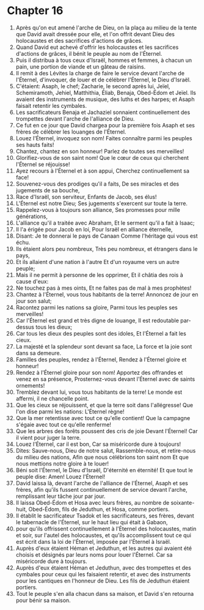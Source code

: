 # Chapter 16

1. Après qu'on eut amené l'arche de Dieu, on la plaça au milieu de la tente que David avait dressée pour elle, et l'on offrit devant Dieu des holocaustes et des sacrifices d'actions de grâces.
2. Quand David eut achevé d'offrir les holocaustes et les sacrifices d'actions de grâces, il bénit le peuple au nom de l'Éternel.
3. Puis il distribua à tous ceux d'Israël, hommes et femmes, à chacun un pain, une portion de viande et un gâteau de raisins.
4. Il remit à des Lévites la charge de faire le service devant l'arche de l'Éternel, d'invoquer, de louer et de célébrer l'Éternel, le Dieu d'Israël.
5. C'étaient: Asaph, le chef; Zacharie, le second après lui, Jeïel, Schemiramoth, Jehiel, Matthithia, Éliab, Benaja, Obed-Édom et Jeïel. Ils avaient des instruments de musique, des luths et des harpes; et Asaph faisait retentir les cymbales.
6. Les sacrificateurs Benaja et Jachaziel sonnaient continuellement des trompettes devant l'arche de l'alliance de Dieu.
7. Ce fut en ce jour que David chargea pour la première fois Asaph et ses frères de célébrer les louanges de l'Éternel.
8. Louez l'Éternel, invoquez son nom! Faites connaître parmi les peuples ses hauts faits!
9. Chantez, chantez en son honneur! Parlez de toutes ses merveilles!
10. Glorifiez-vous de son saint nom! Que le cœur de ceux qui cherchent l'Éternel se réjouisse!
11. Ayez recours à l'Éternel et à son appui, Cherchez continuellement sa face!
12. Souvenez-vous des prodiges qu'il a faits, De ses miracles et des jugements de sa bouche,
13. Race d'Israël, son serviteur, Enfants de Jacob, ses élus!
14. L'Éternel est notre Dieu; Ses jugements s'exercent sur toute la terre.
15. Rappelez-vous à toujours son alliance, Ses promesses pour mille générations,
16. L'alliance qu'il a traitée avec Abraham, Et le serment qu'il a fait à Isaac;
17. Il l'a érigée pour Jacob en loi, Pour Israël en alliance éternelle,
18. Disant: Je te donnerai le pays de Canaan Comme l'héritage qui vous est échu.
19. Ils étaient alors peu nombreux, Très peu nombreux, et étrangers dans le pays,
20. Et ils allaient d'une nation à l'autre Et d'un royaume vers un autre peuple;
21. Mais il ne permit à personne de les opprimer, Et il châtia des rois à cause d'eux:
22. Ne touchez pas à mes oints, Et ne faites pas de mal à mes prophètes!
23. Chantez à l'Éternel, vous tous habitants de la terre! Annoncez de jour en jour son salut;
24. Racontez parmi les nations sa gloire, Parmi tous les peuples ses merveilles!
25. Car l'Éternel est grand et très digne de louange, Il est redoutable par-dessus tous les dieux;
26. Car tous les dieux des peuples sont des idoles, Et l'Éternel a fait les cieux.
27. La majesté et la splendeur sont devant sa face, La force et la joie sont dans sa demeure.
28. Familles des peuples, rendez à l'Éternel, Rendez à l'Éternel gloire et honneur!
29. Rendez à l'Éternel gloire pour son nom! Apportez des offrandes et venez en sa présence, Prosternez-vous devant l'Éternel avec de saints ornements!
30. Tremblez devant lui, vous tous habitants de la terre! Le monde est affermi, il ne chancelle point.
31. Que les cieux se réjouissent, et que la terre soit dans l'allégresse! Que l'on dise parmi les nations: L'Éternel règne!
32. Que la mer retentisse avec tout ce qu'elle contient! Que la campagne s'égaie avec tout ce qu'elle renferme!
33. Que les arbres des forêts poussent des cris de joie Devant l'Éternel! Car il vient pour juger la terre.
34. Louez l'Éternel, car il est bon, Car sa miséricorde dure à toujours!
35. Dites: Sauve-nous, Dieu de notre salut, Rassemble-nous, et retire-nous du milieu des nations, Afin que nous célébrions ton saint nom Et que nous mettions notre gloire à te louer!
36. Béni soit l'Éternel, le Dieu d'Israël, D'éternité en éternité! Et que tout le peuple dise: Amen! Louez l'Éternel!
37. David laissa là, devant l'arche de l'alliance de l'Éternel, Asaph et ses frères, afin qu'ils fussent continuellement de service devant l'arche, remplissant leur tâche jour par jour.
38. Il laissa Obed-Édom et Hosa avec leurs frères, au nombre de soixante-huit, Obed-Édom, fils de Jeduthun, et Hosa, comme portiers.
39. Il établit le sacrificateur Tsadok et les sacrificateurs, ses frères, devant le tabernacle de l'Éternel, sur le haut lieu qui était à Gabaon,
40. pour qu'ils offrissent continuellement à l'Éternel des holocaustes, matin et soir, sur l'autel des holocaustes, et qu'ils accomplissent tout ce qui est écrit dans la loi de l'Éternel, imposée par l'Éternel à Israël.
41. Auprès d'eux étaient Héman et Jeduthun, et les autres qui avaient été choisis et désignés par leurs noms pour louer l'Éternel. Car sa miséricorde dure à toujours.
42. Auprès d'eux étaient Héman et Jeduthun, avec des trompettes et des cymbales pour ceux qui les faisaient retentir, et avec des instruments pour les cantiques en l'honneur de Dieu. Les fils de Jeduthun étaient portiers.
43. Tout le peuple s'en alla chacun dans sa maison, et David s'en retourna pour bénir sa maison.

